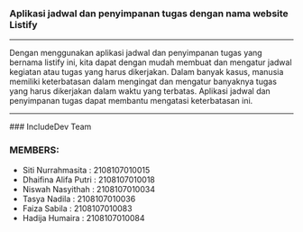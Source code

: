 ### Aplikasi jadwal dan penyimpanan tugas dengan nama website Listify

<hr>
Dengan menggunakan aplikasi jadwal dan penyimpanan tugas yang bernama listify ini,  kita dapat dengan mudah membuat dan mengatur jadwal kegiatan atau tugas yang harus dikerjakan. Dalam banyak kasus, manusia memiliki keterbatasan dalam mengingat dan mengatur banyaknya tugas yang harus dikerjakan dalam waktu yang terbatas. Aplikasi jadwal dan penyimpanan tugas dapat membantu mengatasi keterbatasan ini. 
<hr>
### IncludeDev Team

### MEMBERS:

<ul>
   <li>Siti Nurrahmasita : 2108107010015</li>
   <li>Dhaifina Alifa Putri : 2108107010018</li>
   <li>Niswah Nasyithah : 	2108107010034</li>
   <li>Tasya Nadila : 	2108107010036</li> 
   <li>Faiza Sabila : 	2108107010083</li>
   <li>Hadija Humaira : 	2108107010084</li>
</ul>